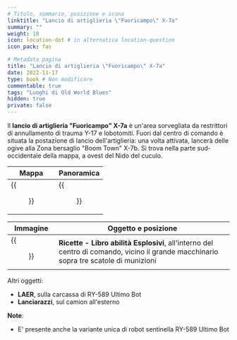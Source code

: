 ```yaml
---
# Titolo, sommario, posizione e icona
linktitle: "Lancio di artiglieria \"Fuoricampo\" X-7a"
summary: ""
weight: 10
icon: location-dot # in alternativa location-question
icon_pack: fas

# Metadata pagina
title: "Lancio di artiglieria \"Fuoricampo\" X-7a"
date: 2022-11-17
type: book # Non modificare
commentable: true
tags: "Luoghi di Old World Blues"
hidden: true
private: false
---
```


<div class="fnv">

Il **lancio di artiglieria "Fuoricampo" X-7a** è un'area sorvegliata da restrittori di annullamento di trauma Y-17 e lobotomiti. Fuori dal centro di comando è situata la postazione di lancio dell'artiglieria: una volta attivata, lancerà delle ogive alla Zona bersaglio "Boom Town" X-7b. Si trova nella parte sud-occidentale della mappa, a ovest del Nido del cuculo.

| Mappa | Panoramica |
| ----- | ---------- |
|  {{<figure src="fnv/X-7a_AL_loc.webp">}}     | {{<figure src="fnv/X-7a_Left_Field_Artillery_Launch.webp">}}           | 

| Immagine | Oggetto e posizione |
| -------- | ------------------- |
|  {{<figure src="fnv/OWB_Explosives_skill_book_holodisk.webp">}}        |  **Ricette - Libro abilità Esplosivi**, all'interno del centro di comando, vicino il grande macchinario sopra tre scatole di munizioni                   |

Altri oggetti:
- **LAER**, sulla carcassa di RY-589 Ultimo Bot
- **Lanciarazzi**, sul camion all'esterno

**Note**:
- E' presente anche la variante unica di robot sentinella RY-589 Ultimo Bot

</div>
